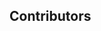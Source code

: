 ## Contributors

<!-- readme: <n-kall>, contributors -start -->
<!-- readme: <n-kall>, contributors -end -->
